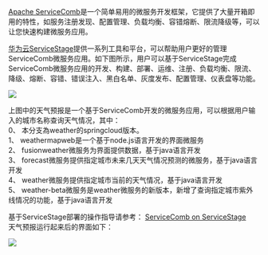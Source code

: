 [Apache ServiceComb](https://servicecomb.apache.org/)是一个简单易用的微服务开发框架，它提供了大量开箱即用的特性，如服务注册发现、配置管理、负载均衡、容错熔断、限流降级等，可以让您快速构建微服务应用。

[华为云ServiceStage](https://www.huaweicloud.com/product/servicestage.html)提供一系列工具和平台，可以帮助用户更好的管理ServiceComb微服务应用。如下图所示，用户可以基于ServiceStage完成ServiceComb微服务应用的开发、构建、部署、运维、注册、负载均衡、限流、降级、熔断、容错、错误注入、黑白名单、灰度发布、配置管理、仪表盘等功能。

![](https://github.com/servicestage-demo/weathermap/blob/master/arch.JPG)

上图中的天气预报是一个基于ServiceComb开发的微服务应用，可以根据用户输入的城市名称查询天气情况，其中：  
0、 本分支為weather的springcloud版本。  
1、 weathermapweb是一个基于node.js语言开发的界面微服务  
2、 fusionweather微服务为界面提供数据，基于java语言开发  
3、 forecast微服务提供指定城市未来几天天气情况预测的微服务，基于java语言开发  
4、 weather微服务提供指定城市当前的天气情况，基于java语言开发  
5、 weather-beta微服务是weather微服务的新版本，新增了查询指定城市紫外线情况的功能，基于java语言开发

基于ServiceStage部署的操作指导请参考： [ServiceComb on ServiceStage](https://support.huaweicloud.com/bestpractice-servicestage/servicestage_bestpractice_0108.html)  
天气预报运行起来后的界面如下：

![](https://github.com/servicestage-demo/weathermap/blob/master/weathermap.JPG)
